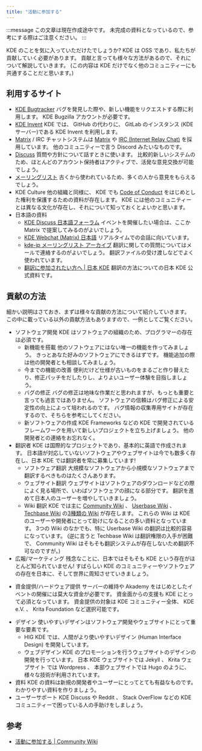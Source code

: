 ```yaml
---
title: "活動に参加する"
---
```

:::message
この文章は現在作成途中です。
未完成の資料となっているので、参考にする際はご注意ください。
:::

KDE のことを気に入っていただけたでしょうか?
KDE は OSS であり、私たちが貢献していく必要があります。
貢献と言っても様々な方法があるので、それについて解説していきます。
(この内容は KDE だけでなく他のコミュニティーにも共通することだと思います。)

## 利用するサイト
- [KDE Bugtracker](https://bugs.kde.org)
バグを発見した際や、新しい機能をリクエストする際に利用します。
KDE Bugzilla アカウントが必要です。
- [KDE Invent](https://invent.kde.org)
KDE では、 GitHub の代わりに、 GitLab のインスタンス (KDE サーバー)である KDE Invent を利用します。
- [Matrix](https://community.kde.org/Matrix#Rooms) / IRC
チャットシステムは [Matrix](https://www.matrix.org) や [IRC (Internet Relay Chat)](https://community.kde.org/Internet_Relay_Chat) を採用しています。
他のコミュニティーで言う Discord みたいなものです。
- [Discuss](https://discuss.kde.org)
質問や方針について話すときに使います。
比較的新しいシステムのため、ほとんどのアカウント保持者はアクティブで、活発な意見交換が可能でしょう。
- [メーリングリスト](https://mail.kde.org/mailman/listinfo)
古くから使われているため、多くの人から意見をもらえるでしょう。
- KDE Culture
他の組織と同様に、 KDE でも [Code of Conduct](https://kde.org/code-of-conduct/) をはじめとした権利を保護するための資料が存在します。
KDE には他のコミュニティーとは異なる文化が存在し、それについて知っておくとよいかと思います。
- 日本語の資料
  - [KDE Discuss 日本語フォーラム](https://discuss.kde.org/c/local-communities/kde/21)
  イベントを開催したい場合は、ここか Matrix で提案してみるのがよいでしょう。
  - [KDE Webchat (Matrix) 日本語](https://webchat.kde.org/#/room/#jp:kde.org)
  リアルタイムでの会話に向いています。
  - [kde-jp メーリングリスト アーカイブ](https://mail.kde.org/pipermail/kde-jp/)
  翻訳に関しての質問についてはメールで連絡するのがよいでしょう。
  翻訳ファイルの受け渡しなどでよく使われています。
  - [翻訳に参加されたい方へ | 日本 KDE](https://jp.kde.org/community/getinvolved/translation/)
  翻訳の方法についての日本 KDE 公式資料です。

## 貢献の方法
細かい説明はさておき、まずは様々な貢献の方法について紹介していきます。
この中に載っている以外の貢献方法もありますので、一例としてご覧ください。

- ソフトウェア開発
KDE はソフトウェアの組織のため、プログラマーの存在は必須です。
  - 新機能を搭載
  他のソフトウェアにはない唯一の機能を作ってみましょう。
  きっとあなた好みのソフトウェアにできるはずです。
  機能追加の際は他の開発者とも相談してみましょう。
  - 今までの機能の改善
  便利だけど仕様が古いものをまるごと作り替えたり、修正パッチをだしたりし、よりよいユーザー体験を目指しましょう。
  - バグの修正
  バグの修正は地味な作業だと思われますが、もっとも重要と言っても過言ではありません。
  ソフトウェアの信頼はバグ修正による安定性の向上によって培われるのです。
  バグ情報の収集専用サイトが存在するので、そちらを参考にしてください。
  - 新ソフトウェアの作成
  KDE Frameworks などの KDE で開発されているフレームワークを用いて新しいプロジェクトを立ち上げましょう。
  他の開発者との連絡をお忘れなく。
- 翻訳者
KDE は国際的なプロジェクトであり、基本的に英語で作成されます。
日本語が対応していないソフトウェアやウェブサイトは今でも数多く存在し、日本 KDE では翻訳者を常に募集しています!
  - ソフトウェア翻訳
  大規模なソフトウェアから小規模なソフトウェアまで翻訳するべきものはたくさんあります。
  - ウェブサイト翻訳
  ウェブサイトはソフトウェアのダウンロードなどの際によく見る場所で、いわばソフトウェアの顔になる部分です。
  翻訳を進めて日本人のユーザーを増やしていきましょう。
  - Wiki 翻訳
  KDE では主に [Community Wiki](https://community.kde.org) 、 [Userbase Wiki](https://userbase.kde.org) 、 [Techbase Wiki](https://techbase.kde.org) の[3種類の Wiki](https://wiki.kde.org) が存在します。
  これらの Wiki は KDE のユーザーや開発者にとって助けになることの多い資料となっています。
  3つの Wiki のなかでも、特に Userbase Wiki の翻訳は比較的容易になっています。
  (逆に言うと Techbase Wiki は翻訳権限の入手が困難で、 Community Wiki はそもそも翻訳システムが存在しないため翻訳不可なのですが。)
- 広報/マーケティング
残念なことに、日本ではそもそも KDE という存在がほとんど知られていません!
すばらしい KDE のコミュニティーやソフトウェアの存在を日本に、そして世界に周知させていきましょう。
<!-- # 追記したほうがいいかも # -->
- 資金提供/ハードウェア提供
サーバーの維持や Akademy をはじめとしたイベントの開催には莫大な資金が必要です。
資金面からの支援も KDE にとって必須となっています。
資金提供の対象は KDE コミュニティー全体、 KDE e.V. 、 Krita Foundation など選択可能です。
<!-- # 追記したほうがいいかも # -->
- デザイン
使いやすいデザインはソフトウェア開発やウェブサイトにとって重要な要素です。
  - HIG
  KDE では、人間がより使いやすいデザイン (Human Interface Design) を開発しています。
  - ウェブデザイン
  KDE のプロモーションを行うウェブサイトのデザインの開発を行っています。
  日本 KDE ウェブサイトでは Jekyll 、 Krita ウェブサイト では Wordpress 、 本部ウェブサイトでは Hugo のように、様々な技術が利用されています。
- 資料
KDE の資料は新規の開発者やユーザーにとってとても有益なものです。
わかりやすい資料を作りましょう。
- ユーザーサポート
KDE Discuss や Reddit 、 Stack OverFlow などの KDE コミュニティーで困っている人の手助けをしましょう。

## 参考
- [活動に参加する | Community Wiki](https://community.kde.org/Get_Involved)
